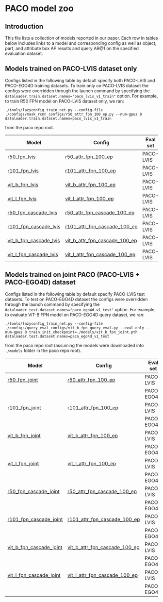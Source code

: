 # PACO model zoo

## Introduction

This file lists a collection of models reported in our paper. Each row in tables below includes links to a model and corresponding config as well as object, part, and attribute box AP results and query AR@1 on the specified evaluation dataset.

## Models trained on PACO-LVIS dataset only

Configs listed in the following table by default specify both PACO-LVIS and PACO-EGO4D training datasets. To train only on PACO-LVIS dataset the configs were overridden through the launch command by specifying the `dataloader.train.dataset.names="paco_lvis_v1_train"` option. For example, to train R50 FPN model on PACO-LVIS dataset only, we ran:
```
./tools/lazyconfig_train_net.py --config-file ./configs/mask_rcnn_configs/r50_attr_fpn_100_ep.py --num-gpus 8 dataloader.train.dataset.names=paco_lvis_v1_train
```
from the paco repo root.

| Model | Config | Eval set | AP<sup>obj</sup> | AP<sup>opart</sup> | AP<suB>att</suB><sup>obj</sup> | AP<suB>att</suB><sup>opart</sup> | AR@1 |
|------|------|------|------|------|------|------|------|
| [r50_fpn_lvis](https://dl.fbaipublicfiles.com/paco/models/r50_fpn_lvis.pth) | [r50_attr_fpn_100_ep](../configs/mask_rcnn_configs/r50_attr_fpn_100_ep.py) | PACO-LVIS | 34.7 | 15.8 | 13.0 | 9.9 | 22.4 |
| [r101_fpn_lvis](https://dl.fbaipublicfiles.com/paco/models/r101_fpn_lvis.pth) | [r101_attr_fpn_100_ep](../configs/mask_rcnn_configs/r101_attr_fpn_100_ep.py) | PACO-LVIS | 35.6 | 16.4 | 13.7 | 9.8 | 20.6 |
| [vit_b_fpn_lvis](https://dl.fbaipublicfiles.com/paco/models/vit_b_fpn_lvis.pth) | [vit_b_attr_fpn_100_ep](../configs/mask_rcnn_configs/vit_b_attr_fpn_100_ep.py) | PACO-LVIS | 36.9 | 16.7 | 14.8 | 10.8 | 24.1 |
| [vit_l_fpn_lvis](https://dl.fbaipublicfiles.com/paco/models/vit_l_fpn_lvis.pth) | [vit_l_attr_fpn_100_ep](../configs/mask_rcnn_configs/vit_l_attr_fpn_100_ep.py) | PACO-LVIS | 47.5 | 22.1 | 18.6 | 13.7 | 31.2 |
| [r50_fpn_cascade_lvis](https://dl.fbaipublicfiles.com/paco/models/r50_fpn_cascade_lvis.pth) | [r50_attr_fpn_cascade_100_ep](../configs/mask_rcnn_configs/r50_attr_fpn_cascade_100_ep.py) | PACO-LVIS | 38.6 | 17.2 | 15.6 | 11.0 | 24.2 |
| [r101_fpn_cascade_lvis](https://dl.fbaipublicfiles.com/paco/models/r101_fpn_cascade_lvis.pth) | [r101_attr_fpn_cascade_100_ep](../configs/mask_rcnn_configs/r101_attr_fpn_cascade_100_ep.py) | PACO-LVIS | 40.3 | 18.1 | 16.1 | 11.3 | 25.7 |
| [vit_b_fpn_cascade_lvis](https://dl.fbaipublicfiles.com/paco/models/vit_b_fpn_cascade_lvis.pth) | [vit_b_attr_fpn_cascade_100_ep](../configs/mask_rcnn_configs/vit_b_attr_fpn_cascade_100_ep.py) | PACO-LVIS | 38.2 | 17.5 | 15.7 | 10.8 | 24.4 |
| [vit_l_fpn_cascade_lvis](https://dl.fbaipublicfiles.com/paco/models/vit_l_fpn_cascade_lvis.pth) | [vit_l_attr_fpn_cascade_100_ep](../configs/mask_rcnn_configs/vit_l_attr_fpn_cascade_100_ep.py) | PACO-LVIS | 49.9 | 22.8 | 19.8 | 14.0 | 30.1 |

## Models trained on joint PACO (PACO-LVIS + PACO-EGO4D) dataset

Configs listed in the following table by default specify PACO-LVIS test datasets. To test on PACO-EGO4D dataset the configs were overridden through the launch command by specifying the `dataloader.test.dataset.names="paco_ego4d_v1_test"` option. For example, to evaluate ViT-B FPN model on PACO-EGO4D query dataset, we ran:
```
./tools/lazyconfig_train_net.py --config-file ./configs/query_eval_configs/vit_b_fpn_query_eval.py --eval-only --num-gpus 8 train.init_checkpoint=./models/vit_b_fpn_joint.pth dataloader.test.dataset.names=paco_ego4d_v1_test
```
from the paco repo root (assuming the models were downloaded into `./models` folder in the paco repo root).

| Model | Config | Eval set | AP<sup>obj</sup> | AP<sup>opart</sup> | AP<suB>att</suB><sup>obj</sup> | AP<suB>att</suB><sup>opart</sup> | AR@1 |
|------|------|------|------|------|------|------|------|
| [r50_fpn_joint](https://dl.fbaipublicfiles.com/paco/models/r50_fpn_joint.pth) | [r50_attr_fpn_100_ep](../configs/mask_rcnn_configs/r50_attr_fpn_100_ep.py) | PACO-LVIS | 34.6 | 15.8 | 13.8 | 9.8 | 22.1 |
|   |   | PACO-EGO4D | 19.5 | 8.3 | 6.8 | 5.3 | 14.2 |
| [r101_fpn_joint](https://dl.fbaipublicfiles.com/paco/models/r101_fpn_joint.pth) | [r101_attr_fpn_100_ep](../configs/mask_rcnn_configs/r101_attr_fpn_100_ep.py) | PACO-LVIS | 36.0 | 17.0 | 13.9 | 10.3 | 22.8 |
|   |   | PACO-EGO4D | 20.3 | 8.7 | 7.2 | 6.1 | 14.6 |
| [vit_b_fpn_joint](https://dl.fbaipublicfiles.com/paco/models/vit_b_fpn_joint.pth) | [vit_b_attr_fpn_100_ep](../configs/mask_rcnn_configs/vit_b_attr_fpn_100_ep.py) | PACO-LVIS | 36.0 | 17.0 | 13.9 | 10.3 | 28.0 |
|   |   | PACO-EGO4D | 20.3 | 9.9 | 8.6 | 7.3 | 10.7 |
| [vit_l_fpn_joint](https://dl.fbaipublicfiles.com/paco/models/vit_l_fpn_joint.pth) | [vit_l_attr_fpn_100_ep](../configs/mask_rcnn_configs/vit_l_attr_fpn_100_ep.py) | PACO-LVIS | 49.8 | 23.1 | 18.5 | 14.1 | 36.6 |
|   |   | PACO-EGO4D | 30.3 | 14.3 | 12.0 | 10.5 | 22.1 |
| [r50_fpn_cascade_joint](https://dl.fbaipublicfiles.com/paco/models/r50_fpn_cascade_joint.pth) | [r50_attr_fpn_cascade_100_ep](../configs/mask_rcnn_configs/r50_attr_fpn_cascade_100_ep.py) | PACO-LVIS | 38.3 | 17.0 | 15.9 | 11.3 | 24.1 |
|   |   | PACO-EGO4D | 21.8 | 8.9 | 8.4 | 6.7 | 16.0 |
| [r101_fpn_cascade_joint](https://dl.fbaipublicfiles.com/paco/models/r101_fpn_cascade_joint.pth) | [r101_attr_fpn_cascade_100_ep](../configs/mask_rcnn_configs/r101_attr_fpn_cascade_100_ep.py) | PACO-LVIS | 39.8 | 17.9 | 16.4 | 11.6 | 25.1 |
|   |   | PACO-EGO4D | 23.0 | 9.8 | 8.6 | 7.1 | 14.4 |
| [vit_b_fpn_cascade_joint](https://dl.fbaipublicfiles.com/paco/models/vit_b_fpn_cascade_joint.pth) | [vit_b_attr_fpn_cascade_100_ep](../configs/mask_rcnn_configs/vit_b_attr_fpn_cascade_100_ep.py) | PACO-LVIS | 41.7 | 18.9 | 17.0 | 12.2 | 25.9 |
|   |   | PACO-EGO4D | 20.9 | 10.6 | 8.4 | 7.1 | 9.8 |
| [vit_l_fpn_cascade_joint](https://dl.fbaipublicfiles.com/paco/models/vit_l_fpn_cascade_joint.pth) | [vit_l_attr_fpn_cascade_100_ep](../configs/mask_rcnn_configs/vit_l_attr_fpn_cascade_100_ep.py) | PACO-LVIS | 51.7 | 24.3 | 20.1 | 14.6 | 32.0 |
|   |   | PACO-EGO4D | 31.2 | 15.5 | 12.6 | 10.5 | 20.2 |
